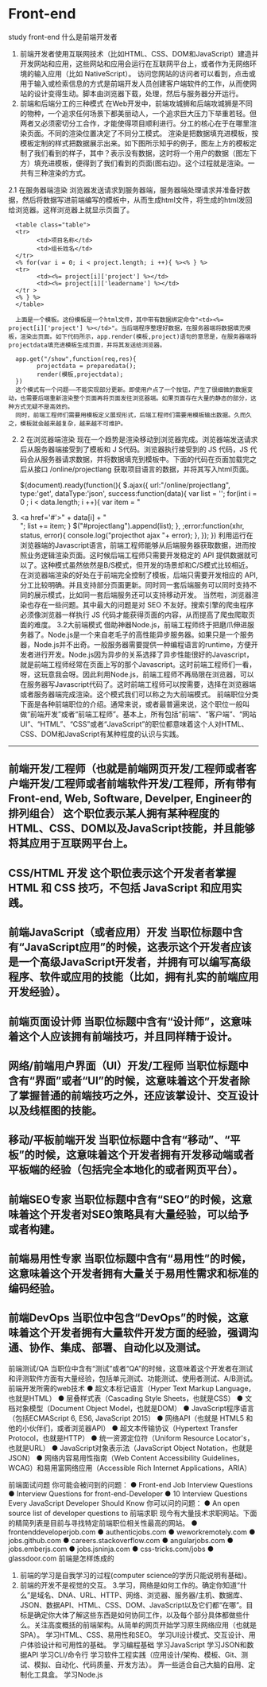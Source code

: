 # Front-end
study front-end
什么是前端开发者
1. 前端开发者使用互联网技术（比如HTML、CSS、DOM和JavaScript）建造并开发网站和应用，这些网站和应用会运行在互联网平台上，或者作为无网络环境的输入应用（比如 NativeScript）。
访问您网站的访问者可以看到，点击或用于输入或检索信息的方式是前端开发人员创建客户端软件的工作，从而使网站的设计变得生动。脚本由浏览器下载，处理，然后与服务器分开运行。
2. 前端和后端分工的三种模式
 在Web开发中，前端攻城狮和后端攻城狮是不同的物种，一个追求任何场景下都美丽动人，一个追求巨大压力下举重若轻。但两者又必须密切分工合作，才能使得项目顺利进行。分工的核心在于在哪里渲染页面。不同的渲染位置决定了不同分工模式。
      渲染是把数据填充进模板，按模板定制的样式把数据展示出来。如下图所示知乎的例子，图左上方的模板定制了我们看到的样子，其中？表示没有数据，这时将一个用户的数据（图左下方）填充进模板，便得到了我们看到的页面(图右边)。这个过程就是渲染。一共有三种渲染的方式。

2.1 在服务器端渲染
      浏览器发送请求到服务器端，服务器端处理请求并准备好数据，然后将数据写进前端编写的模板中，从而生成html文件，将生成的html发回给浏览器。这样浏览器上就显示页面了。

      <table class="table">
      <tr>
            <td>项目名称</td>
            <td>组长姓名</td>
      </tr>
      <% for(var i = 0; i < project.length; i ++){ %><% } %>
      <tr>
            <td><%= project[i]['project'] %></td>
            <td><%= project[i]['leadername'] %></td>
      </tr >
      <% } %>
      </table>

      上面是一个模板。这份模板是一个html文件，其中带有数据绑定命令"<td><%= project[i]['project'] %></td>"。当后端程序整理好数据，在服务器端将数据填充模板，渲染出页面。如下代码所示，app.render(模板,project)语句的意思是，在服务器端将projectdata填充进模板生成页面，并将其发送给浏览器。

      app.get("/show",function(req,res){
            projectdata = preparedata();
            render(模板,projectdata);
      })
      这个模式有一个问题——不能实现部分更新。即使用户点了一个按钮，产生了很细微的数据变动，也需要后端重新渲染整个页面再将页面发往浏览器端。如果页面存在大量的静态的部分，这种方式无疑不是高效的。
      同时，前端工程师们需要用模板定义展现形式，后端工程师们需要用模板输出数据。久而久之，模板就会越来越复杂，越来越不可维护。
2. 2 在浏览器端渲染
      现在一个趋势是渲染移动到浏览器完成。浏览器端发送请求后从服务器端接受到了模板和 J S代码。浏览器执行接受到的 JS 代码，JS 代码会从服务器请求数据，并将数据填充到模板中。下面的代码在页面加载完之后从接口 /online/projectlang 获取项目语言的数据，并将其写入html页面。

      $(document).ready(function(){
      $.ajax({
         url:"/online/projectlang",
         type:'get',
         dataType:'json',
         success:function(data){
            var list = '';
            for(int i = 0 ; i < data.length; i ++){
               var item = "<li><a href=\'#\'>"
               + data[i] + "</a></li>";
               list += item;
            }
            $("#projectlang").append(list);
         },
         ;error:function(xhr, status, error){
            console.log("projecthot ajax "+ error);
         },
      });
      })
      利用运行在浏览器端的Javascript语言，前端工程师能够从后端服务器获取数据，进而按照业务逻辑渲染页面。这时候后端工程师只需要开发稳定的 API 提供数据就可以了。这种模式虽然依然是B/S模式，但开发的场景却和C/S模式比较相近。在浏览器端渲染的好处在于前端完全控制了模板，后端只需要开发相应的 API, 分工比较明确。并且支持部分页面更新。同时同一套后端服务可以同时支持不同的展示模式，比如同一套后端服务还可以支持移动开发。
      当然啦，浏览器渲染也存在一些问题。其中最大的问题是对 SEO 不友好。搜索引擎的爬虫程序必须像浏览器一样执行 JS 代码才能获得页面的内容，从而提高了爬虫爬取页面的难度。
   3.2大前端模式
      借助神器Node.js，前端工程师终于把磨爪伸进服务器了。Node.js是一个来自老毛子的高性能异步服务器。如果只是一个服务器，Node.js并不出奇。一般服务器需要提供一种编程语言的runtime，方便开发者进行开发。Node.js因为异步的关系选择了异步性能很好的Javascript，就是前端工程师经常在页面上写的那个Javascript。这时前端工程师们一看，呀，这玩意我会呀。因此利用Node.js，前端工程师不再局限在浏览器，可以在服务器写Javascript代码了。这时前端工程师可以按需要，选择在浏览器端或者服务器端完成渲染。这个模式我们可以称之为大前端模式。
前端职位分类
下面是各种前端职位的介绍。通常来说，或者最普遍来说，这个职位一般叫做“前端开发”或者“前端工程师”。基本上，所有包括“前端”、“客户端”、“网站UI”、“HTML”、“CSS”或者“JavaScript”的职位都意味着这个人对HTML、CSS、DOM和JavaScript有某种程度的认识与实践。
--------------------------------------------------------------------------------
前端开发/工程师（也就是前端网页开发/工程师或者客户端开发/工程师或者前端软件开发/工程师，所有带有Front-end, Web, Software, Develper, Engineer的排列组合）
这个职位表示某人拥有某种程度的HTML、CSS、DOM以及JavaScript技能，并且能够将其应用于互联网平台上。
--------------------------------------------------------------------------------
CSS/HTML 开发
这个职位表示这个开发者者掌握 HTML 和 CSS 技巧，不包括 JavaScript 和应用实践。
--------------------------------------------------------------------------------
前端JavaScript（或者应用）开发
当职位标题中含有“JavaScript应用”的时候，这表示这个开发者应该是一个高级JavaScript开发者，并拥有可以编写高级程序、软件或应用的技能（比如，拥有扎实的前端应用开发经验）。
--------------------------------------------------------------------------------
前端页面设计师
当职位标题中含有“设计师”，这意味着这个人应该拥有前端技巧，并且同样精于设计。
--------------------------------------------------------------------------------
网络/前端用户界面（UI）开发/工程师
当职位标题中含有“界面”或者“UI”的时候，这意味着这个开发者除了掌握普通的前端技巧之外，还应该掌设计、交互设计以及线框图的技能。
--------------------------------------------------------------------------------
移动/平板前端开发
当职位标题中含有“移动”、“平板”的时候，这意味着这个开发者拥有开发移动端或者平板端的经验（包括完全本地化的或者网页平台）。
--------------------------------------------------------------------------------
前端SEO专家
当职位标题中含有“SEO”的时候，这意味着这个开发者对SEO策略具有大量经验，可以给予或者构建。
--------------------------------------------------------------------------------
前端易用性专家
当职位标题中含有“易用性”的时候，这意味着这个开发者拥有大量关于易用性需求和标准的编码经验。
--------------------------------------------------------------------------------
前端DevOps
当职位中包含“DevOps”的时候，这意味着这个开发者拥有大量软件开发方面的经验，强调沟通、协作、集成、部署、自动化以及测试。
--------------------------------------------------------------------------------
前端测试/QA
当职位中含有“测试”或者“QA”的时候，这意味着这个开发者在测试和评测软件方面有大量经验，包括单元测试、功能测试、使用者测试、A/B测试。
前端开发所需的web技术
  ● 超文本标记语言（Hyper Text Markup Language，也就是HTML）
  ● 层叠样式表（Cascading Style Sheets，也就是CSS）
  ● 文档对象模型（Document Object Model，也就是DOM）
  ● JavaScript程序语言（包括ECMAScript 6, ES6, JavaScript 2015）
  ● 网络API（也就是 HTML5 和他的小伙伴们，或者浏览器API）
  ● 超文本传输协议（Hypertext Transfer Protocol，也就是HTTP）
  ● 统一资源定位符（Uniform Resource Locator's，也就是URL）
  ● JavaScript对象表示法（JavaScript Object Notation，也就是JSON）
  ● 网络内容易用性指南（Web Content Accessibility Guidelines，WCAG）和易用富网络应用（Accessible Rich Internet Applications，ARIA）  

前端面试问题
你可能会被问到的问题：
  ● Front-end Job Interview Questions
  ● Interview Questions for front-end-Developer
  ● 10 Interview Questions Every JavaScript Developer Should Know
你可以问的问题：
  ● An open source list of developer questions to
前端求职
现今有大量技术求职网站。下面的精简列表是目前与寻找特定前端职位相关性最高的网站。
  ● frontenddeveloperjob.com
  ● authenticjobs.com
  ● weworkremotely.com
  ● jobs.github.com
  ● careers.stackoverflow.com
  ● angularjobs.com
  ● jobs.emberjs.com
  ● jobs.jsninja.com
  ● css-tricks.com/jobs
  ● glassdoor.com
前端是怎样炼成的
1. 前端的学习是自我学习的过程(computer science的学历只能说明有基础)。
2. 前端的开发不是视觉的交互。
3.学习，网络是如何工作的。确定你知道“什么”是域名、DNA、URL、HTTP、网络、浏览器、服务器/主机、数据库、JSON、数据API、HTML、CSS、DOM、JavaScript以及它们都“在哪”。目标是确定你大体了解这些东西是如何协同工作，以及每个部分具体都做些什么。关注高度概括的前端架构。从简单的网页开始学习原生网络应用（也就是SPA）。
学习HTML、CSS、易用性和SEO。
学习UI设计模式、交互设计、用户体验设计和可用性的基础。
学习编程基础
学习JavaScript
学习JSON和数据API
学习CLI/命令行
学习软件工程实践（应用设计/架构、模板、Git、测试、模拟、自动化、代码质量、开发方法）。
弄一些适合自己大脑的自用、定制化工具盒。
学习Node.js
